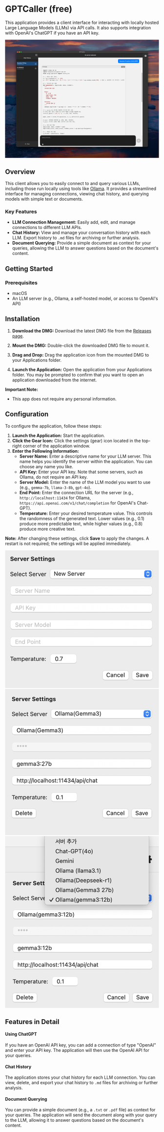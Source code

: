 # GPTCaller (free)
This application provides a client interface for interacting with locally hosted Large Language Models (LLMs) via API calls.  It also supports integration with OpenAI's ChatGPT if you have an API key.

![Main Screen Shot](images/gpt_caller_main_screenshot.png)

## Overview
This client allows you to easily connect to and query various LLMs, including those run locally using tools like [Ollama](https://ollama.com/).  It provides a streamlined interface for managing connections, viewing chat history, and querying models with simple text or documents.

### Key Features
*   **LLM Connection Management:** Easily add, edit, and manage connections to different LLM APIs.
*   **Chat History:**  View and manage your conversation history with each LLM.  Export history to `.md` files for archiving or further analysis.
*   **Document Querying:**  Provide a simple document as context for your queries, allowing the LLM to answer questions based on the document's content.

## Getting Started

### Prerequisites

*   macOS
*   An LLM server (e.g., Ollama, a self-hosted model, or access to OpenAI's API)
## Installation
1. **Download the DMG:**
   Download the latest DMG file from the [Releases page](https://github.com/HashCode74/GPTCaller_free).

2. **Mount the DMG:**
   Double-click the downloaded DMG file to mount it.

3. **Drag and Drop:**
   Drag the application icon from the mounted DMG to your Applications folder.

4. **Launch the Application:**
   Open the application from your Applications folder. You may be prompted to confirm that you want to open an application downloaded from the internet.

**Important Note:**
*   This app does not require any personal information.

## Configuration

To configure the application, follow these steps:

1. **Launch the Application:** Start the application.
2. **Click the Gear Icon:**  Click the settings (gear) icon located in the top-right corner of the application window.
3. **Enter the Following Information:**
   * **Server Name:** Enter a descriptive name for your LLM server. This name helps you identify the server within the application.  You can choose any name you like.
   * **API Key:** Enter your API key.  Note that some servers, such as Ollama, do not require an API key.
   * **Server Model:** Enter the name of the LLM model you want to use (e.g., `gemma-7b`, `llama-3-8b`, `gpt-4o`).
   * **End Point:** Enter the connection URL for the server (e.g., `http://localhost:11434` for Ollama, `https://api.openai.com/v1/chat/completion` for OpenAI's Chat-GPT).
   * **Temperature:** Enter your desired temperature value. This controls the randomness of the generated text.  Lower values (e.g., 0.1) produce more predictable text, while higher values (e.g., 0.8) produce more creative text.

**Note:** After changing these settings, click **Save** to apply the changes. A restart is not required; the settings will be applied immediately.

![New Server](images/new_server.png)
![Server Setting](images/server_setting.png)
![Server List](images/server_list.png)

## Features in Detail
#### Using ChatGPT
If you have an OpenAI API key, you can add a connection of type "OpenAI" and enter your API key.  The application will then use the OpenAI API for your queries.
#### Chat History
The application stores your chat history for each LLM connection. You can view, delete, and export your chat history to `.md` files for archiving or further analysis.
#### Document Querying
You can provide a simple document (e.g., a `.txt` or `.pdf` file) as context for your queries. The application will send the document along with your query to the LLM, allowing it to answer questions based on the document's content.

